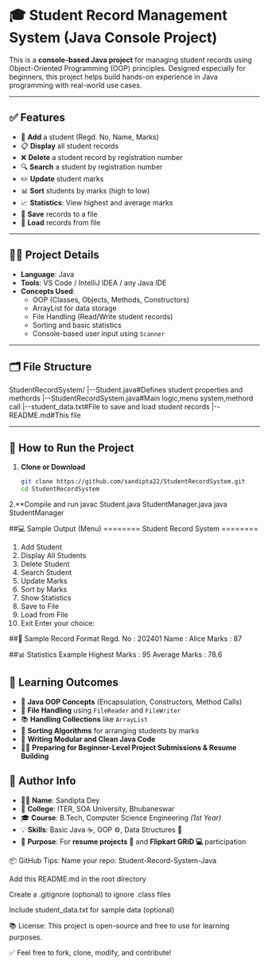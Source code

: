 # 🎓 Student Record Management System (Java Console Project)

This is a **console-based Java project** for managing student records using Object-Oriented Programming (OOP) principles. Designed especially for beginners, this project helps build hands-on experience in Java programming with real-world use cases.

---

## ✅ Features

- 📌 **Add** a student (Regd. No, Name, Marks)
- 📋 **Display** all student records
- ❌ **Delete** a student record by registration number
- 🔍 **Search** a student by registration number
- ✏️ **Update** student marks
- 📊 **Sort** students by marks (high to low)
- 📈 **Statistics**: View highest and average marks
- 💾 **Save** records to a file
- 📂 **Load** records from file

---

## 🧑‍💻 Project Details

- **Language**: Java
- **Tools**: VS Code / IntelliJ IDEA / any Java IDE
- **Concepts Used**:
  - OOP (Classes, Objects, Methods, Constructors)
  - ArrayList for data storage
  - File Handling (Read/Write student records)
  - Sorting and basic statistics
  - Console-based user input using `Scanner`

---

## 🗂️ File Structure
StudentRecordSystem/
|--Student.java#Defines student properties and methords
|--StudentRecordSystem.java#Main logic,menu system,methord call
|--student_data.txt#File to save and load student records
|--README.md#This file


---

## 🧪 How to Run the Project

1. **Clone or Download**
   ```bash
   git clone https://github.com/sandipta22/StudentRecordSystem.git
   cd StudentRecordSystem
2.**Compile and run 
javac Student.java StudentManager.java
java StudentManager

##💻 Sample Output (Menu)
======== Student Record System ========
1. Add Student
2. Display All Students
3. Delete Student
4. Search Student
5. Update Marks
6. Sort by Marks
7. Show Statistics
8. Save to File
9. Load from File
0. Exit
Enter your choice:

##📌 Sample Record Format
Regd. No : 202401
Name     : Alice
Marks    : 87

##📊 Statistics Example
Highest Marks : 95
Average Marks : 78.6

## 🧠 Learning Outcomes

- 🧱 **Java OOP Concepts** (Encapsulation, Constructors, Method Calls)
- 💾 **File Handling** using `FileReader` and `FileWriter`
- 📚 **Handling Collections** like `ArrayList`
- 🔢 **Sorting Algorithms** for arranging students by marks
- 🧼 **Writing Modular and Clean Java Code**
- 🧑‍💼 **Preparing for Beginner-Level Project Submissions & Resume Building**

## 📝 Author Info

- 🙋‍♂️ **Name**: Sandipta Dey  
- 🏫 **College**: ITER, SOA University, Bhubaneswar  
- 🎓 **Course**: B.Tech, Computer Science Engineering *(1st Year)*  
- 💡 **Skills**: Basic Java ☕, OOP ⚙️, Data Structures 🌳  
- 🎯 **Purpose**: For **resume projects 📄** and **Flipkart GRiD 💻** participation


📦 GitHub Tips:
Name your repo: Student-Record-System-Java

Add this README.md in the root directory

Create a .gitignore (optional) to ignore .class files

Include student_data.txt for sample data (optional)

📚 License:
This project is open-source and free to use for learning purposes.

✅ Feel free to fork, clone, modify, and contribute!